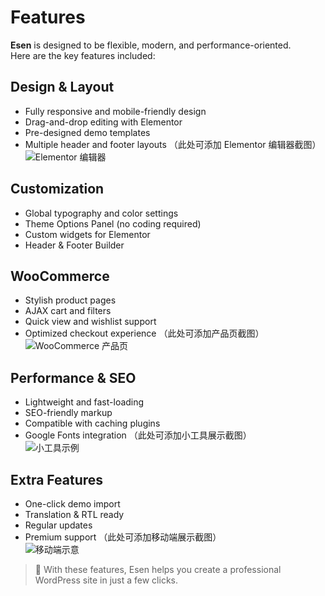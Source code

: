 # Features

**Esen** is designed to be flexible, modern, and performance-oriented.  
Here are the key features included:

## Design & Layout
- Fully responsive and mobile-friendly design
- Drag-and-drop editing with Elementor
- Pre-designed demo templates
- Multiple header and footer layouts
（此处可添加 Elementor 编辑器截图）  
![Elementor 编辑器](../.vuepress/public/getting-started/elementor-editor.png)

## Customization
- Global typography and color settings
- Theme Options Panel (no coding required)
- Custom widgets for Elementor
- Header & Footer Builder

## WooCommerce
- Stylish product pages
- AJAX cart and filters
- Quick view and wishlist support
- Optimized checkout experience
（此处可添加产品页截图）  
![WooCommerce 产品页](../.vuepress/public/getting-started/woocommerce-product.png)

## Performance & SEO
- Lightweight and fast-loading
- SEO-friendly markup
- Compatible with caching plugins
- Google Fonts integration
（此处可添加小工具展示截图）  
![小工具示例](../.vuepress/public/getting-started/widgets.png)

## Extra Features
- One-click demo import
- Translation & RTL ready
- Regular updates
- Premium support
（此处可添加移动端展示截图）  
![移动端示意](../.vuepress/public/getting-started/responsive.png)

> 🎉 With these features, Esen helps you create a professional WordPress site in just a few clicks.

